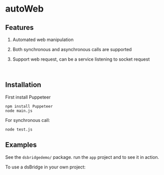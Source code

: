 # autoWeb

## Features

1. Automated web manipulation

2. Both synchronous and asynchronous calls are supported

3. Support web request, can be a service listening to socket request

  ​

## Installation

First install Puppeteer
```shell
npm install Puppeteer
node main.js
```
For synchronous call:

```shell
node test.js
```



## Examples

See the `dsbridgedemo/` package. run the `app` project and to see it in action.

To use a dsBridge in your own project:
